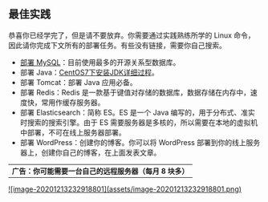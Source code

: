 ## 最佳实践

恭喜你已经学完了，但是请不要放弃。你需要通过实践熟练所学的 Linux 命令，因此请你完成下文所有的部署任务。有些没有链接，需要你自己搜索。

* [部署 MySQL](https://blog.csdn.net/qq_36582604/article/details/80526287)：目前使用最多的开源关系型数据库。
* 部署 Java：[CentOS7下安装JDK详细过程](https://www.cnblogs.com/116970u/p/10400436.html)。
* 部署 Tomcat：部署 Java 应用必备。
* 部署 Redis：Redis 是一款基于键值对存储的数据库，数据存储在内存中，速度快，常用作缓存服务器。
* 部署 Elasticsearch：简称 ES。ES 是一个 Java 编写的，用于分布式、准实时搜索的搜索引擎。由于 ES 需要服务器是多核的，所以需要在本地的虚拟机中部署，不可在线上服务器部署。
* 部署 WordPress：创建你的博客。你可以将 WordPress 部署到你的线上服务器上，创建你自己的博客，在上面发表文章。



<table>
    <tr><td><strong>广告：你可能需要一台自己的远程服务器（每月 8 块多）</strong></td></tr>
</table>
<a href="https://curl.qcloud.com/iTI9549b">![image-20201213232918801](assets/image-20201213232918801.png)</a>

